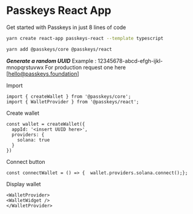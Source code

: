 # Passkeys React App

Get started with Passkeys in just 8 lines of code

```bash
yarn create react-app passkeys-react --template typescript
```

```bash
yarn add @passkeys/core @passkeys/react
```

***Generate a random UUID***
Example : 12345678-abcd-efgh-ijkl-mnopqrstuvwx
For production request one here [hello@passkeys.foundation]

Import

```react file=index.tsx
import { createWallet } from '@passkeys/core';
import { WalletProvider } from '@passkeys/react';
```

Create wallet

```react file=index.tsx
const wallet = createWallet({
  appId: '<insert UUID here>',
  providers: {
    solana: true
  }
})
```

Connect button

```react
const connectWallet = () => {  wallet.providers.solana.connect();};
```

Display wallet

```react
<WalletProvider>
<WalletWidget />
</WalletProvider>
```
